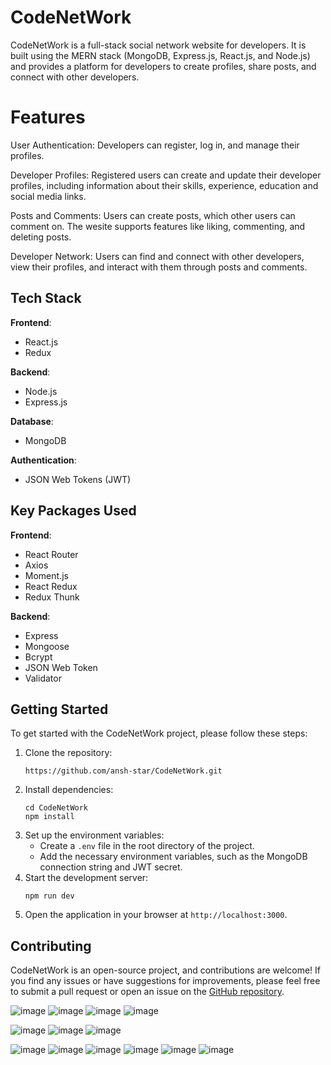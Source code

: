 # CodeNetWork

CodeNetWork is a full-stack social network website for developers. It is built using the MERN stack (MongoDB, Express.js, React.js, and Node.js) and provides a platform for developers to create profiles, share posts, and connect with other developers.

# Features

User Authentication: Developers can register, log in, and manage their profiles.

Developer Profiles: Registered users can create and update their developer profiles, including information about their skills, experience, education and social media links.

Posts and Comments: Users can create posts, which other users can comment on. The wesite supports features like liking, commenting, and deleting posts.

Developer Network: Users can find and connect with other developers, view their profiles, and interact with them through posts and comments.

## Tech Stack

**Frontend**:
- React.js
- Redux

**Backend**:
- Node.js
- Express.js

**Database**:
- MongoDB

**Authentication**:
- JSON Web Tokens (JWT)

## Key Packages Used

**Frontend**:
- React Router
- Axios
- Moment.js
- React Redux
- Redux Thunk

**Backend**:
- Express
- Mongoose
- Bcrypt
- JSON Web Token
- Validator


## Getting Started

To get started with the CodeNetWork project, please follow these steps:

1. Clone the repository:
   ```
   https://github.com/ansh-star/CodeNetWork.git
   ```
2. Install dependencies:
   ```
   cd CodeNetWork
   npm install
   ```
3. Set up the environment variables:
   - Create a `.env` file in the root directory of the project.
   - Add the necessary environment variables, such as the MongoDB connection string and JWT secret.
4. Start the development server:
   ```
   npm run dev
   ```
5. Open the application in your browser at `http://localhost:3000`.

## Contributing

CodeNetWork is an open-source project, and contributions are welcome! If you find any issues or have suggestions for improvements, please feel free to submit a pull request or open an issue on the [GitHub repository](https://github.com/ansh-star/CodeNetWork).

![image](https://github.com/ansh-star/CodeNetWork/assets/96314656/0154bc4d-250c-459d-864e-8bda82722d97)
![image](https://github.com/ansh-star/CodeNetWork/assets/96314656/01bf5547-58be-4404-9ebe-57faf34acb8e)
![image](https://github.com/ansh-star/CodeNetWork/assets/96314656/aeb5da05-85a2-4cf5-bea2-e613036c3ae5)
![image](https://github.com/ansh-star/CodeNetWork/assets/96314656/e9a86ab8-2a1c-4d2b-acf7-53dbf1536f27)

![image](https://github.com/ansh-star/CodeNetWork/assets/96314656/2ef9caef-16e1-43cd-a157-3241b4353bfb)
![image](https://github.com/ansh-star/CodeNetWork/assets/96314656/b44f2ed7-268d-4b79-b02d-d3ae7403e832)
![image](https://github.com/ansh-star/CodeNetWork/assets/96314656/d9b2fdd3-ec1f-49b8-bae4-637637f07dfa)

![image](https://github.com/ansh-star/CodeNetWork/assets/96314656/2bab3202-a8b2-46ba-9a5d-52bca3035270)
![image](https://github.com/ansh-star/CodeNetWork/assets/96314656/dae6d098-c0bd-48ec-b109-b7b3fa00e159)
![image](https://github.com/ansh-star/CodeNetWork/assets/96314656/52dee0bd-5ff6-4655-b5f2-d9bba03891d8)
![image](https://github.com/ansh-star/CodeNetWork/assets/96314656/6b39bbcc-d583-450b-a792-019031c62926)
![image](https://github.com/ansh-star/CodeNetWork/assets/96314656/d1225b47-9c80-40b5-a834-11bdf4bc161c)
![image](https://github.com/ansh-star/CodeNetWork/assets/96314656/89cb172a-1cc9-45af-ab2f-3032794c24b7)
